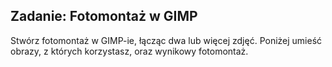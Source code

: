 ## Zadanie: Fotomontaż w GIMP  

Stwórz fotomontaż w GIMP-ie, łącząc dwa lub więcej zdjęć. Poniżej umieść obrazy, z których korzystasz, oraz wynikowy fotomontaż.  
